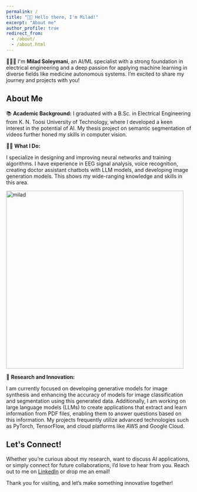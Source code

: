 ```yaml
---
permalink: /
title: "👋🏼 Hello there, I'm Milad!"
excerpt: "About me"
author_profile: true
redirect_from: 
  - /about/
  - /about.html
---
```


👨🏻‍💻 I'm **Milad Soleymani**, an AI/ML specialist with a strong foundation in electrical engineering and a deep passion for applying machine learning in diverse fields like medicine autonomous systems. I’m excited to share my journey and projects with you!

## About Me

📚 **Academic Background:** 
I graduated with a B.Sc. in Electrical Engineering from K. N. Toosi University of Technology, where I developed a keen interest in the potential of AI. My thesis project on semantic segmentation of videos further honed my skills in computer vision.

👨‍💻 **What I Do:** 

I specialize in designing and improving neural networks and training algorithms. I have experience in EEG signal analysis, voice recognition, creating doctor assistant chatbots with LLM models, and developing image generation models. This shows my wide-ranging knowledge and skills in this area.

<img width="482" alt="milad" src="https://github.com/MiladSoleymani/Milad-Soleymani/assets/78655282/bf8fe265-b477-4788-8f19-4d3b4ff9c639">

🔬 **Research and Innovation:**  

I am currently focused on developing generative models for image synthesis and enhancing the accuracy of models for image classification and segmentation using this generated data. Additionally, I am working on large language models (LLMs) to create applications that extract and learn information from PDF files, enabling them to answer questions based on this information. My projects frequently utilize advanced technologies such as PyTorch, TensorFlow, and cloud platforms like AWS and Google Cloud.

## Let's Connect!

Whether you’re curious about my research, want to discuss AI applications, or simply connect for future collaborations, I’d love to hear from you. Reach out to me on [LinkedIn](https://www.linkedin.com/in/miladsoleymani/) or drop me an email!

Thank you for visiting, and let’s make something innovative together!
